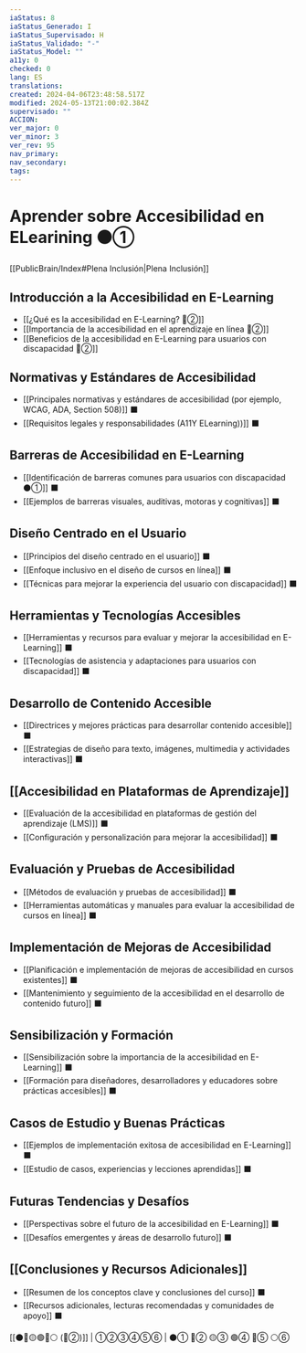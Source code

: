 ```yaml
---
iaStatus: 8
iaStatus_Generado: I
iaStatus_Supervisado: H
iaStatus_Validado: "-"
iaStatus_Model: ""
a11y: 0
checked: 0
lang: ES
translations: 
created: 2024-04-06T23:48:58.517Z
modified: 2024-05-13T21:00:02.384Z
supervisado: ""
ACCION: 
ver_major: 0
ver_minor: 3
ver_rev: 95
nav_primary: 
nav_secondary: 
tags:
---
```

# Aprender sobre Accesibilidad en ELearining ⚫①

[[PublicBrain/Index#Plena Inclusión|Plena Inclusión]] 

## Introducción a la Accesibilidad en E-Learning

- [[¿Qué es la accesibilidad en E-Learning? 🔴②]]
- [[Importancia de la accesibilidad en el aprendizaje en línea 🔴②]]
- [[Beneficios de la accesibilidad en E-Learning para usuarios con discapacidad 🔴②]]

## Normativas y Estándares de Accesibilidad

- [[Principales normativas y estándares de accesibilidad (por ejemplo, WCAG, ADA, Section 508)]] ⬛
- [[Requisitos legales y responsabilidades (A11Y ELearning))]] ⬛

## Barreras de Accesibilidad en E-Learning

- [[Identificación de barreras comunes para usuarios con discapacidad ⚫①]] ⬛
- [[Ejemplos de barreras visuales, auditivas, motoras y cognitivas]] ⬛

## Diseño Centrado en el Usuario

- [[Principios del diseño centrado en el usuario]] ⬛
- [[Enfoque inclusivo en el diseño de cursos en línea]] ⬛
- [[Técnicas para mejorar la experiencia del usuario con discapacidad]] ⬛

## Herramientas y Tecnologías Accesibles

- [[Herramientas y recursos para evaluar y mejorar la accesibilidad en E-Learning]] ⬛
- [[Tecnologías de asistencia y adaptaciones para usuarios con discapacidad]] ⬛

## Desarrollo de Contenido Accesible

- [[Directrices y mejores prácticas para desarrollar contenido accesible]] ⬛
- [[Estrategias de diseño para texto, imágenes, multimedia y actividades interactivas]] ⬛

## [[Accesibilidad en Plataformas de Aprendizaje]]

- [[Evaluación de la accesibilidad en plataformas de gestión del aprendizaje (LMS)]] ⬛
- [[Configuración y personalización para mejorar la accesibilidad]] ⬛

## Evaluación y Pruebas de Accesibilidad

- [[Métodos de evaluación y pruebas de accesibilidad]] ⬛
- [[Herramientas automáticas y manuales para evaluar la accesibilidad de cursos en línea]] ⬛

## Implementación de Mejoras de Accesibilidad

- [[Planificación e implementación de mejoras de accesibilidad en cursos existentes]] ⬛
- [[Mantenimiento y seguimiento de la accesibilidad en el desarrollo de contenido futuro]] ⬛

## Sensibilización y Formación

- [[Sensibilización sobre la importancia de la accesibilidad en E-Learning]] ⬛
- [[Formación para diseñadores, desarrolladores y educadores sobre prácticas accesibles]] ⬛

## Casos de Estudio y Buenas Prácticas

- [[Ejemplos de implementación exitosa de accesibilidad en E-Learning]] ⬛
- [[Estudio de casos, experiencias y lecciones aprendidas]] ⬛

## Futuras Tendencias y Desafíos

- [[Perspectivas sobre el futuro de la accesibilidad en E-Learning]] ⬛
- [[Desafíos emergentes y áreas de desarrollo futuro]] ⬛

## [[Conclusiones y Recursos Adicionales]]

- [[Resumen de los conceptos clave y conclusiones del curso]] ⬛
- [[Recursos adicionales, lecturas recomendadas y comunidades de apoyo]] ⬛

[[⚫🔴🟡🟢🔵⚪ (🔴②)]] | ①②③④⑤⑥ | ⚫① 🔴② 🟡③ 🟢④ 🔵⑤ ⚪⑥
